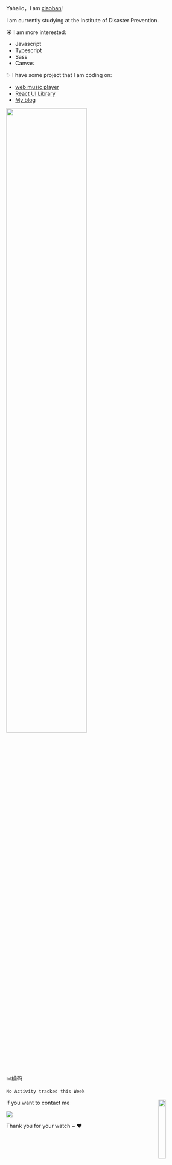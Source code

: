 Yahallo，I am [xiaoban](http://blog.builtcat.top/)!

I am currently studying at the Institute of Disaster Prevention.

:sunny: I am more interested:

- Javascript
- Typescript
- Sass
- Canvas

:sparkles: I have some project that I am coding on:


- [web music player](http://moggy.builtcat.top/)
- [React UI Library](http://pussycat.builtcat.top/)
- [My blog](http://blog.builtcat.top/)


<img  src="https://github-readme-stats.vercel.app/api?username=builtcat&theme=radical" width="65%">



:bar_chart:编码

<!--START_SECTION:waka-->
```text
No Activity tracked this Week
```
<!--END_SECTION:waka-->


<img align="right"  src="https://github-readme-stats.vercel.app/api/top-langs/?username=builtcat&theme=radical" width="20%" >

if you want to contact me

<img src="https://img.shields.io/badge/Email-wt920116625%40live.com-brightgreen">

Thank you for your watch ~ :heart:
